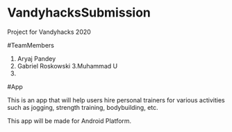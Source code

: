 # VandyhacksSubmission
Project for Vandyhacks 2020

#TeamMembers
1. Aryaj Pandey
2. Gabriel Roskowski
3.Muhammad U
4.

#App

This is an app that will help users hire personal trainers for various activities such as jogging, strength training, bodybuilding, etc.

This app will be made for Android Platform.
